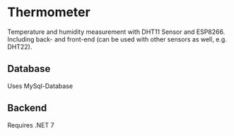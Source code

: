 # Thermometer
Temperature and humidity measurement with DHT11 Sensor and ESP8266. Including back- and front-end (can be used with other sensors as well, e.g. DHT22).

## Database
Uses MySql-Database

## Backend
Requires .NET 7

